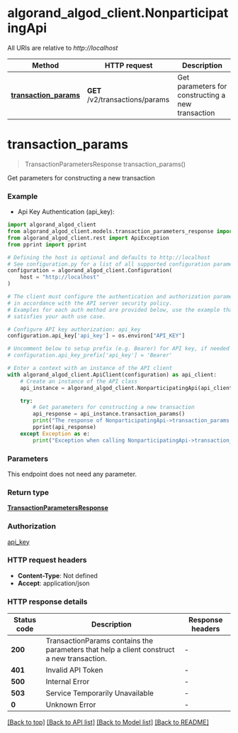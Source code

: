 # algorand_algod_client.NonparticipatingApi

All URIs are relative to *http://localhost*

Method | HTTP request | Description
------------- | ------------- | -------------
[**transaction_params**](NonparticipatingApi.md#transaction_params) | **GET** /v2/transactions/params | Get parameters for constructing a new transaction


# **transaction_params**
> TransactionParametersResponse transaction_params()

Get parameters for constructing a new transaction

### Example

* Api Key Authentication (api_key):

```python
import algorand_algod_client
from algorand_algod_client.models.transaction_parameters_response import TransactionParametersResponse
from algorand_algod_client.rest import ApiException
from pprint import pprint

# Defining the host is optional and defaults to http://localhost
# See configuration.py for a list of all supported configuration parameters.
configuration = algorand_algod_client.Configuration(
    host = "http://localhost"
)

# The client must configure the authentication and authorization parameters
# in accordance with the API server security policy.
# Examples for each auth method are provided below, use the example that
# satisfies your auth use case.

# Configure API key authorization: api_key
configuration.api_key['api_key'] = os.environ["API_KEY"]

# Uncomment below to setup prefix (e.g. Bearer) for API key, if needed
# configuration.api_key_prefix['api_key'] = 'Bearer'

# Enter a context with an instance of the API client
with algorand_algod_client.ApiClient(configuration) as api_client:
    # Create an instance of the API class
    api_instance = algorand_algod_client.NonparticipatingApi(api_client)

    try:
        # Get parameters for constructing a new transaction
        api_response = api_instance.transaction_params()
        print("The response of NonparticipatingApi->transaction_params:\n")
        pprint(api_response)
    except Exception as e:
        print("Exception when calling NonparticipatingApi->transaction_params: %s\n" % e)
```



### Parameters

This endpoint does not need any parameter.

### Return type

[**TransactionParametersResponse**](TransactionParametersResponse.md)

### Authorization

[api_key](../README.md#api_key)

### HTTP request headers

 - **Content-Type**: Not defined
 - **Accept**: application/json

### HTTP response details

| Status code | Description | Response headers |
|-------------|-------------|------------------|
**200** | TransactionParams contains the parameters that help a client construct a new transaction. |  -  |
**401** | Invalid API Token |  -  |
**500** | Internal Error |  -  |
**503** | Service Temporarily Unavailable |  -  |
**0** | Unknown Error |  -  |

[[Back to top]](#) [[Back to API list]](../README.md#documentation-for-api-endpoints) [[Back to Model list]](../README.md#documentation-for-models) [[Back to README]](../README.md)

